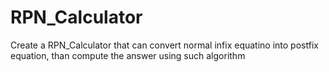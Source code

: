 # RPN_Calculator

Create a RPN_Calculator that can convert normal infix equatino into postfix equation, than compute the answer using such algorithm
